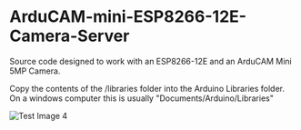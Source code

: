 # ArduCAM-mini-ESP8266-12E-Camera-Server
Source code designed to work with an ESP8266-12E and an ArduCAM Mini 5MP Camera.

Copy the contents of the /libraries folder into the Arduino Libraries folder.
On a windows computer this is usually "Documents/Arduino/Libraries"

![Test Image 4](https://github.com/wchon/ESP8266-Camera/espcam.png)


